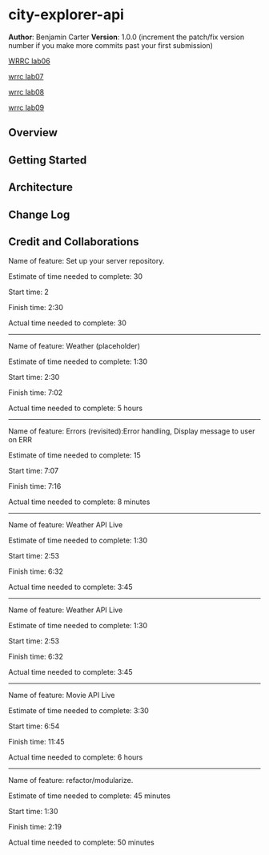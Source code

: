 # city-explorer-api


**Author**: Benjamin Carter
**Version**: 1.0.0 (increment the patch/fix version number if you make more commits past your first submission)

[WRRC lab06](./public/Whiteboard.png)

[wrrc lab07](./public/lab07_8.jpg)

[wrrc lab08](./public/Lab07_8.jpeg)

[wrrc lab09](./public/Lab09.jpeg)

## Overview
<!-- Provide a high level overview of what this application is and why you are building it, beyond the fact that it's an assignment for this class. (i.e. What's your problem domain?) -->

## Getting Started
<!-- What are the steps that a user must take in order to build this app on their own machine and get it running? -->

## Architecture
<!-- Provide a detailed description of the application design. What technologies (languages, libraries, etc) you're using, and any other relevant design information. -->

## Change Log
<!-- Use this area to document the iterative changes made to your application as each feature is successfully implemented. Use time stamps. Here's an example:

01-01-2001 4:59pm - Application now has a fully-functional express server, with a GET route for the location resource. -->

## Credit and Collaborations
<!-- Give credit (and a link) to other people or resources that helped you build this application. -->

Name of feature: Set up your server repository.

Estimate of time needed to complete: 30

Start time: 2

Finish time: 2:30

Actual time needed to complete: 30
_____________________________________
Name of feature: Weather (placeholder)

Estimate of time needed to complete: 1:30

Start time: 2:30

Finish time: 7:02

Actual time needed to complete: 5 hours
_____________________________________
Name of feature: Errors (revisited):Error handling, Display message to user on ERR

Estimate of time needed to complete:  15

Start time: 7:07

Finish time: 7:16

Actual time needed to complete:  8 minutes

_____________________________________
Name of feature: Weather API Live

Estimate of time needed to complete: 1:30

Start time: 2:53

Finish time: 6:32

Actual time needed to complete: 3:45
_____________________________________
Name of feature: Weather API Live

Estimate of time needed to complete: 1:30

Start time: 2:53

Finish time: 6:32

Actual time needed to complete: 3:45
_____________________________________
Name of feature: Movie API Live

Estimate of time needed to complete: 3:30

Start time: 6:54

Finish time: 11:45

Actual time needed to complete: 6 hours
_____________________________________
Name of feature: refactor/modularize.

Estimate of time needed to complete: 45 minutes

Start time: 1:30

Finish time: 2:19

Actual time needed to complete: 50 minutes